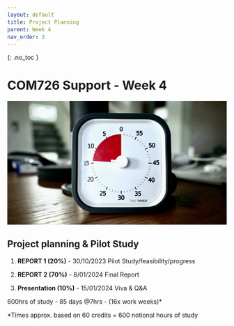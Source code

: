 ```yaml
---
layout: default
title: Project Planning
parent: Week 4
nav_order: 3
---
```

{: .no_toc }

# COM726 Support - Week 4
![Clock](../img/Picture1.jpg)

## Project planning & Pilot Study

1. **REPORT 1 (20%)** - 30/10/2023 Pilot Study/feasibility/progress

1. **REPORT 2 (70%)** - 8/01/2024 Final Report

1. **Presentation (10%)** - 15/01/2024 Viva & Q&A


600hrs of study - 85 days @7hrs - (16x work weeks)*

*Times approx. based on 60 credits = 600 notional hours of study




